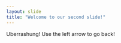 ```yaml
---
layout: slide
title: "Welcome to our second slide!"
---
```

Uberrashung!
Use the left arrow to go back!
